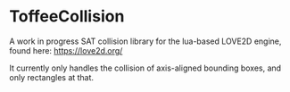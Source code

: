 # ToffeeCollision
A work in progress SAT collision library for the lua-based LOVE2D engine, found here: https://love2d.org/

It currently only handles the collision of axis-aligned bounding boxes, and only rectangles at that.



  
